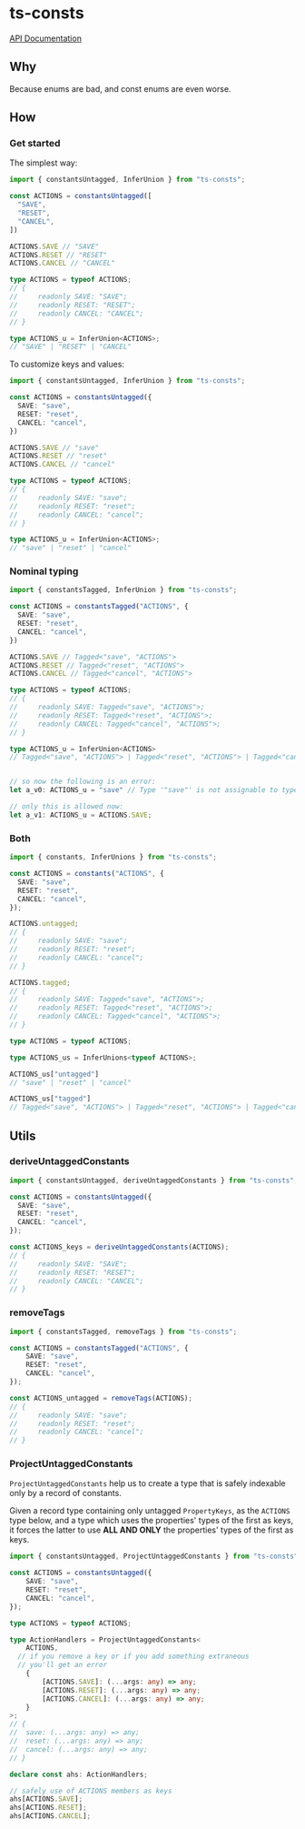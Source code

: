 # ts-consts

[API Documentation](https://jfet97.github.io/ts-consts/)

## Why

Because enums are bad, and const enums are even worse.

## How

### Get started

The simplest way:

```ts
import { constantsUntagged, InferUnion } from "ts-consts";

const ACTIONS = constantsUntagged([
  "SAVE",
  "RESET",
  "CANCEL",
])

ACTIONS.SAVE // "SAVE"
ACTIONS.RESET // "RESET"
ACTIONS.CANCEL // "CANCEL"

type ACTIONS = typeof ACTIONS;
// {
//     readonly SAVE: "SAVE";
//     readonly RESET: "RESET";
//     readonly CANCEL: "CANCEL";
// }

type ACTIONS_u = InferUnion<ACTIONS>;
// "SAVE" | "RESET" | "CANCEL"
```

To customize keys and values:

```ts
import { constantsUntagged, InferUnion } from "ts-consts";

const ACTIONS = constantsUntagged({
  SAVE: "save",
  RESET: "reset",
  CANCEL: "cancel",
})

ACTIONS.SAVE // "save"
ACTIONS.RESET // "reset"
ACTIONS.CANCEL // "cancel"

type ACTIONS = typeof ACTIONS;
// {
//     readonly SAVE: "save";
//     readonly RESET: "reset";
//     readonly CANCEL: "cancel";
// }

type ACTIONS_u = InferUnion<ACTIONS>;
// "save" | "reset" | "cancel"
```

### Nominal typing

```ts
import { constantsTagged, InferUnion } from "ts-consts";

const ACTIONS = constantsTagged("ACTIONS", {
  SAVE: "save",
  RESET: "reset",
  CANCEL: "cancel",
})

ACTIONS.SAVE // Tagged<"save", "ACTIONS">
ACTIONS.RESET // Tagged<"reset", "ACTIONS">
ACTIONS.CANCEL // Tagged<"cancel", "ACTIONS">

type ACTIONS = typeof ACTIONS;
// {
//     readonly SAVE: Tagged<"save", "ACTIONS">;
//     readonly RESET: Tagged<"reset", "ACTIONS">;
//     readonly CANCEL: Tagged<"cancel", "ACTIONS">;
// }

type ACTIONS_u = InferUnion<ACTIONS>
// Tagged<"save", "ACTIONS"> | Tagged<"reset", "ACTIONS"> | Tagged<"cancel", "ACTIONS">


// so now the following is an error:
let a_v0: ACTIONS_u = "save" // Type '"save"' is not assignable to type 'ACTIONS_u'

// only this is allowed now:
let a_v1: ACTIONS_u = ACTIONS.SAVE;
```

### Both

```ts
import { constants, InferUnions } from "ts-consts";

const ACTIONS = constants("ACTIONS", {
  SAVE: "save",
  RESET: "reset",
  CANCEL: "cancel",
});

ACTIONS.untagged;
// {
//     readonly SAVE: "save";
//     readonly RESET: "reset";
//     readonly CANCEL: "cancel";
// }

ACTIONS.tagged;
// {
//     readonly SAVE: Tagged<"save", "ACTIONS">;
//     readonly RESET: Tagged<"reset", "ACTIONS">;
//     readonly CANCEL: Tagged<"cancel", "ACTIONS">;
// }

type ACTIONS = typeof ACTIONS;

type ACTIONS_us = InferUnions<typeof ACTIONS>;

ACTIONS_us["untagged"]
// "save" | "reset" | "cancel"

ACTIONS_us["tagged"]
// Tagged<"save", "ACTIONS"> | Tagged<"reset", "ACTIONS"> | Tagged<"cancel", "ACTIONS">
```

## Utils

### deriveUntaggedConstants

```ts
import { constantsUntagged, deriveUntaggedConstants } from "ts-consts";

const ACTIONS = constantsUntagged({
  SAVE: "save",
  RESET: "reset",
  CANCEL: "cancel",
});

const ACTIONS_keys = deriveUntaggedConstants(ACTIONS);
// {
//     readonly SAVE: "SAVE";
//     readonly RESET: "RESET";
//     readonly CANCEL: "CANCEL";
// }
```

### removeTags

```ts
import { constantsTagged, removeTags } from "ts-consts";

const ACTIONS = constantsTagged("ACTIONS", {
	SAVE: "save",
	RESET: "reset",
	CANCEL: "cancel",
});

const ACTIONS_untagged = removeTags(ACTIONS);
// {
//     readonly SAVE: "save";
//     readonly RESET: "reset";
//     readonly CANCEL: "cancel";
// }
```

### ProjectUntaggedConstants

`ProjectUntaggedConstants` help us to create a type that is safely indexable only by a record of constants.

Given a record type containing only untagged `PropertyKeys`, as the `ACTIONS` type below, and a type which uses the properties' types of the first as keys, it forces the latter to use __ALL AND ONLY__ the properties' types of the first as keys.

```ts
import { constantsUntagged, ProjectUntaggedConstants } from "ts-consts";

const ACTIONS = constantsUntagged({
	SAVE: "save",
	RESET: "reset",
	CANCEL: "cancel",
});

type ACTIONS = typeof ACTIONS;

type ActionHandlers = ProjectUntaggedConstants<
	ACTIONS,
  // if you remove a key or if you add something extraneous
  // you'll get an error
	{
		[ACTIONS.SAVE]: (...args: any) => any;
		[ACTIONS.RESET]: (...args: any) => any;
		[ACTIONS.CANCEL]: (...args: any) => any;
	}
>;
// {
// 	save: (...args: any) => any;
// 	reset: (...args: any) => any;
// 	cancel: (...args: any) => any;
// }

declare const ahs: ActionHandlers;

// safely use of ACTIONS members as keys
ahs[ACTIONS.SAVE];
ahs[ACTIONS.RESET];
ahs[ACTIONS.CANCEL];
```
